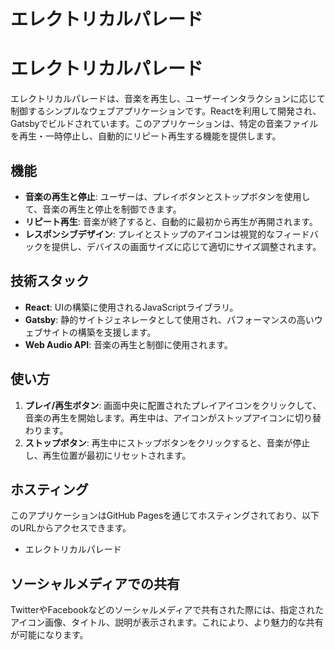 # エレクトリカルパレード

# **エレクトリカルパレード**

エレクトリカルパレードは、音楽を再生し、ユーザーインタラクションに応じて制御するシンプルなウェブアプリケーションです。Reactを利用して開発され、Gatsbyでビルドされています。このアプリケーションは、特定の音楽ファイルを再生・一時停止し、自動的にリピート再生する機能を提供します。

## **機能**

- **音楽の再生と停止**: ユーザーは、プレイボタンとストップボタンを使用して、音楽の再生と停止を制御できます。
- **リピート再生**: 音楽が終了すると、自動的に最初から再生が再開されます。
- **レスポンシブデザイン**: プレイとストップのアイコンは視覚的なフィードバックを提供し、デバイスの画面サイズに応じて適切にサイズ調整されます。

## **技術スタック**

- **React**: UIの構築に使用されるJavaScriptライブラリ。
- **Gatsby**: 静的サイトジェネレータとして使用され、パフォーマンスの高いウェブサイトの構築を支援します。
- **Web Audio API**: 音楽の再生と制御に使用されます。

## **使い方**

1. **プレイ/再生ボタン**: 画面中央に配置されたプレイアイコンをクリックして、音楽の再生を開始します。再生中は、アイコンがストップアイコンに切り替わります。
2. **ストップボタン**: 再生中にストップボタンをクリックすると、音楽が停止し、再生位置が最初にリセットされます。

## **ホスティング**

このアプリケーションはGitHub Pagesを通じてホスティングされており、以下のURLからアクセスできます。

- エレクトリカルパレード

## **ソーシャルメディアでの共有**

TwitterやFacebookなどのソーシャルメディアで共有された際には、指定されたアイコン画像、タイトル、説明が表示されます。これにより、より魅力的な共有が可能になります。